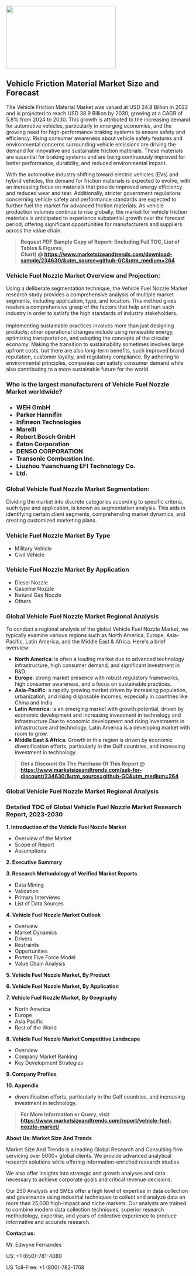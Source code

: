 <p><img class="alignnone size-medium wp-image-20088" src="https://ffe5etoiles.com/wp-content/uploads/2024/12/MST1-300x171.png" alt="" width="300" height="171" /></p><h2>Vehicle Friction Material Market Size and Forecast</h2><p>The Vehicle Friction Material Market was valued at USD 24.8 Billion in 2022 and is projected to reach USD 38.9 Billion by 2030, growing at a CAGR of 5.8% from 2024 to 2030. This growth is attributed to the increasing demand for automotive vehicles, particularly in emerging economies, and the growing need for high-performance braking systems to ensure safety and efficiency. Rising consumer awareness about vehicle safety features and environmental concerns surrounding vehicle emissions are driving the demand for innovative and sustainable friction materials. These materials are essential for braking systems and are being continuously improved for better performance, durability, and reduced environmental impact.</p><p>With the automotive industry shifting toward electric vehicles (EVs) and hybrid vehicles, the demand for friction materials is expected to evolve, with an increasing focus on materials that provide improved energy efficiency and reduced wear and tear. Additionally, stricter government regulations concerning vehicle safety and performance standards are expected to further fuel the market for advanced friction materials. As vehicle production volumes continue to rise globally, the market for vehicle friction materials is anticipated to experience substantial growth over the forecast period, offering significant opportunities for manufacturers and suppliers across the value chain.</p></p><blockquote id="" class=""><strong>Request PDF Sample Copy of Report: (Including Full TOC, List of Tables &amp; Figures, Chart)&nbsp;@&nbsp;<strong><a href="https://www.marketsizeandtrends.com/download-sample/234630/&utm_source=github-GC&utm_medium=264" target="_blank">https://www.marketsizeandtrends.com/download-sample/234630/&utm_source=github-GC&utm_medium=264</a></strong></strong></blockquote><h3 id="" class="">Vehicle Fuel Nozzle Market&nbsp;Overview and Projection:</h3><p id="" class="">Using a deliberate segmentation technique, the Vehicle Fuel Nozzle Market research study provides a comprehensive analysis of multiple market segments, including application, type, and location. This method gives readers a comprehensive grasp of the factors that help and hurt each industry in order to satisfy the high standards of industry stakeholders. <br /> <br />Implementing sustainable practices involves more than just designing products; other operational changes include using renewable energy, optimizing transportation, and adopting the concepts of the circular economy. Making the transition to sustainability sometimes involves large upfront costs, but there are also long-term benefits, such improved brand reputation, customer loyalty, and regulatory compliance. By adhering to environmental principles, companies can satisfy consumer demand while also contributing to a more sustainable future for the world.</p><h3 id="" class="">Who is the largest manufacturers of&nbsp;Vehicle Fuel Nozzle Market worldwide?</h3><h3 class=""><p><ul><li>WEH GmbH </li><li> Parker Hannifin </li><li> Infineon Technologies </li><li> Marelli </li><li> Robert Bosch GmbH </li><li> Eaton Corporation </li><li> DENSO CORPORATION </li><li> Transonic Combustion Inc. </li><li> Liuzhou Yuanchuang EFI Technology Co. </li><li> Ltd.</li></ul></p></h3><h3 id="" class="">Global&nbsp;Vehicle Fuel Nozzle Market Segmentation:</h3><p id="" class="">Dividing the market into discrete categories according to specific criteria, such type and application, is known as segmentation analysis. This aids in identifying certain client segments, comprehending market dynamics, and creating customized marketing plans.</p><h3 id="" class="">Vehicle Fuel Nozzle Market&nbsp;By Type</h3><p><p><ul><li>Military Vehicle</li><li> Civil Vehicle</p></li></ul></p></p><h3 id="" class="">Vehicle Fuel Nozzle Market&nbsp;By Application</h3><p class=""><p><ul><li>Diesel Nozzle</li><li> Gasoline Nozzle</li><li> Natural Gas Nozzle</li><li> Others</li></ul></p></p><h3 id="" class="">Global Vehicle Fuel Nozzle Market Regional Analysis</h3><p id="" class="">To conduct a regional analysis of the global Vehicle Fuel Nozzle Market, we typically examine various regions such as North America, Europe, Asia-Pacific, Latin America, and the Middle East &amp; Africa. Here's a brief overview:</p><ul><li><strong>North America</strong>: is often a leading market due to advanced technology infrastructure, high consumer demand, and significant investment in R&amp;D.</li><li><strong>Europe</strong>: strong market presence with robust regulatory frameworks, high consumer awareness, and a focus on sustainable practices.</li><li><strong>Asia-Pacific</strong>: a rapidly growing market driven by increasing population, urbanization, and rising disposable incomes, especially in countries like China and India.</li><li><strong>Latin America</strong>: is an emerging market with growth potential, driven by economic development and increasing investment in technology and infrastructure.Due to economic development and rising investments in infrastructure and technology, Latin America is a developing market with room to grow.</li><li><strong>Middle East &amp; Africa</strong>: Growth in this region is driven by economic diversification efforts, particularly in the Gulf countries, and increasing investment in technology.</li></ul><blockquote id="" class=""><strong>Get a Discount On The Purchase Of This Report @ <strong><a href="https://www.marketsizeandtrends.com/ask-for-discount/234630/&utm_source=github-GC&utm_medium=264" target="_blank">https://www.marketsizeandtrends.com/ask-for-discount/234630/&utm_source=github-GC&utm_medium=264</a></strong></strong></blockquote><h3 id="" class="">Global Vehicle Fuel Nozzle Market Regional Analysis</h3><h3 id="" class="">Detailed TOC of Global Vehicle Fuel Nozzle Market Research Report, 2023-2030</h3><p id="" class=""><strong>1. Introduction of the Vehicle Fuel Nozzle Market</strong></p><ul><li>Overview of the Market</li><li>Scope of Report</li><li>Assumptions</li></ul><p id="" class=""><strong>2. Executive Summary</strong></p><p id="" class=""><strong>3. Research Methodology of Verified Market Reports</strong></p><ul><li>Data Mining</li><li>Validation</li><li>Primary Interviews</li><li>List of Data Sources</li></ul><p id="" class=""><strong>4. Vehicle Fuel Nozzle Market Outlook</strong></p><ul><li>Overview</li><li>Market Dynamics</li><li>Drivers</li><li>Restraints</li><li>Opportunities</li><li>Porters Five Force Model</li><li>Value Chain Analysis</li></ul><p id="" class=""><strong>5. Vehicle Fuel Nozzle Market, By Product</strong></p><p id="" class=""><strong>6. Vehicle Fuel Nozzle Market, By Application</strong></p><p id="" class=""><strong>7. Vehicle Fuel Nozzle Market, By Geography</strong></p><ul><li>North America</li><li>Europe</li><li>Asia Pacific</li><li>Rest of the World</li></ul><p id="" class=""><strong>8. Vehicle Fuel Nozzle Market Competitive Landscape</strong></p><ul><li>Overview</li><li>Company Market Ranking</li><li>Key Development Strategies</li></ul><p id="" class=""><strong>9. Company Profiles</strong></p><p id="" class=""><strong>10. Appendix</strong></p><ul><li>diversification efforts, particularly in the Gulf countries, and increasing investment in technology.</li></ul><blockquote id="" class=""><strong>For More Information or Query, visit <strong><strong><a href="https://www.marketsizeandtrends.com/report/vehicle-fuel-nozzle-market/" target="_blank">https://www.marketsizeandtrends.com/report/vehicle-fuel-nozzle-market/</a></strong></strong></strong></blockquote><p id="" class=""><strong>About Us: Market Size And Trends</strong></p><p id="" class="">Market Size And Trends is a leading Global Research and Consulting firm servicing over 5000+ global clients. We provide advanced analytical research solutions while offering information-enriched research studies.</p><p id="" class="">We also offer insights into strategic and growth analyses and data necessary to achieve corporate goals and critical revenue decisions.</p><p id="" class="">Our 250 Analysts and SMEs offer a high level of expertise in data collection and governance using industrial techniques to collect and analyze data on more than 25,000 high-impact and niche markets. Our analysts are trained to combine modern data collection techniques, superior research methodology, expertise, and years of collective experience to produce informative and accurate research.</p><p id="" class=""><strong>Contact us:</strong></p><p id="" class="">Mr. Edwyne Fernandes</p><p id="" class="">US: +1 (650)-781-4080</p><p id="" class="">US Toll-Free: +1 (800)-782-1768</p>
